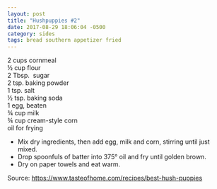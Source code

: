 ```yaml
---
layout: post
title: "Hushpuppies #2"
date: 2017-08-29 18:06:04 -0500
category: sides
tags: bread southern appetizer fried
---
```

2 cups cornmeal  
½ cup flour  
2 Tbsp.  sugar  
2 tsp. baking powder  
1 tsp. salt  
½ tsp. baking soda  
1 egg, beaten  
¾ cup milk  
¾ cup cream-style corn  
oil for frying  

* Mix dry ingredients, then add egg, milk and corn, stirring until just mixed.
* Drop spoonfuls of batter into 375° oil and fry until golden brown.
* Dry on paper towels and eat warm.

Source: <https://www.tasteofhome.com/recipes/best-hush-puppies>
